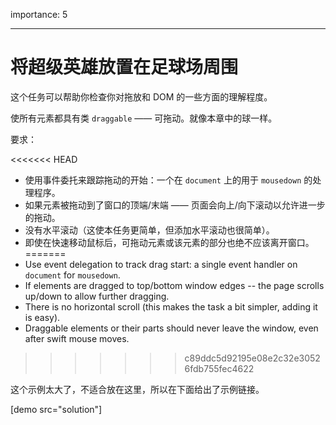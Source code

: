 importance: 5

---

# 将超级英雄放置在足球场周围

这个任务可以帮助你检查你对拖放和 DOM 的一些方面的理解程度。

使所有元素都具有类 `draggable` —— 可拖动。就像本章中的球一样。

要求：

<<<<<<< HEAD
- 使用事件委托来跟踪拖动的开始：一个在 `document` 上的用于 `mousedown` 的处理程序。
- 如果元素被拖动到了窗口的顶端/末端 —— 页面会向上/向下滚动以允许进一步的拖动。
- 没有水平滚动（这使本任务更简单，但添加水平滚动也很简单）。
- 即使在快速移动鼠标后，可拖动元素或该元素的部分也绝不应该离开窗口。
=======
- Use event delegation to track drag start: a single event handler on `document` for `mousedown`.
- If elements are dragged to top/bottom window edges -- the page scrolls up/down to allow further dragging.
- There is no horizontal scroll (this makes the task a bit simpler, adding it is easy).
- Draggable elements or their parts should never leave the window, even after swift mouse moves.
>>>>>>> c89ddc5d92195e08e2c32e30526fdb755fec4622

这个示例太大了，不适合放在这里，所以在下面给出了示例链接。

[demo src="solution"]
